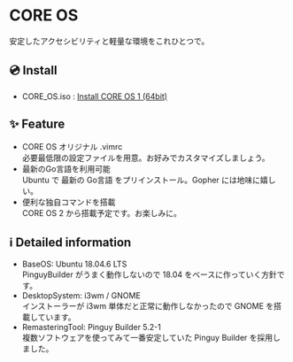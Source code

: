 # CORE OS
安定したアクセシビリティと軽量な環境をこれひとつで。

## 💿 Install
- CORE_OS.iso : [Install CORE OS 1 (64bit)]()

## ✨ Feature
- CORE OS オリジナル .vimrc  
必要最低限の設定ファイルを用意。お好みでカスタマイズしましょう。  
- 最新のGo言語を利用可能  
Ubuntu で 最新の Go言語 をプリインストール。Gopher には地味に嬉しい。
- 便利な独自コマンドを搭載  
CORE OS 2 から搭載予定です。お楽しみに。

## ℹ️ Detailed information
- BaseOS: Ubuntu 18.04.6 LTS  
PinguyBuilder がうまく動作しないので 18.04 をベースに作っていく方針です。
- DesktopSystem: i3wm / GNOME  
インストーラーが i3wm 単体だと正常に動作しなかったので GNOME を搭載しています。  
- RemasteringTool: Pinguy Builder 5.2-1  
複数ソフトウェアを使ってみて一番安定していた Pinguy Builder を採用しました。  

